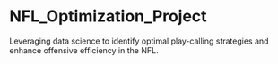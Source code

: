 # NFL_Optimization_Project
Leveraging data science to identify optimal play-calling strategies and enhance offensive efficiency in the NFL.
